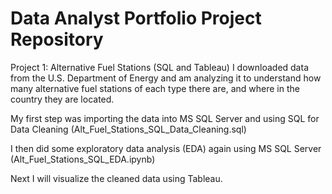 # Data Analyst Portfolio Project Repository

Project 1: Alternative Fuel Stations (SQL and Tableau)
I downloaded data from the U.S. Department of Energy and am analyzing it to understand how many alternative fuel stations of each type there are, and where in the country they are located.

My first step was importing the data into MS SQL Server and using SQL for Data Cleaning (Alt_Fuel_Stations_SQL_Data_Cleaning.sql)

I then did some exploratory data analysis (EDA) again using MS SQL Server (Alt_Fuel_Stations_SQL_EDA.ipynb)

Next I will visualize the cleaned data using Tableau.
